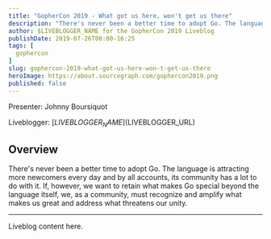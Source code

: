 ```yaml
---
title: "GopherCon 2019 - What got us here, won't get us there"
description: "There's never been a better time to adopt Go. The language is attracting more newcomers every day and by all accounts, its community has a lot to do with it. If, however, we want to retain what makes Go special beyond the language itself, we, as a community, must recognize and amplify what makes us great and address what threatens our unity."
author: $LIVEBLOGGER_NAME for the GopherCon 2019 Liveblog
publishDate: 2019-07-26T00:00-16:25
tags: [
  gophercon
]
slug: gophercon-2019-what-got-us-here-won-t-get-us-there
heroImage: https://about.sourcegraph.com/gophercon2019.png
published: false
---
```


Presenter: Johnny Boursiquot

Liveblogger: [$LIVEBLOGGER_NAME]($LIVEBLOGGER_URL)

## Overview

There's never been a better time to adopt Go. The language is attracting more newcomers every day and by all accounts, its community has a lot to do with it. If, however, we want to retain what makes Go special beyond the language itself, we, as a community, must recognize and amplify what makes us great and address what threatens our unity.

---

Liveblog content here.
